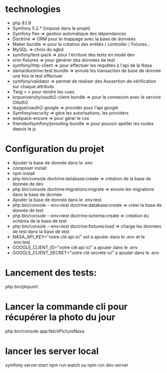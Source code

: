 # technologies
- php 8.1.9
- Symfony 5.2.* (imposé dans le projet)
- Symfony flex => gestion automatique des dépendances
- Doctrine => ORM pour le mappage avec la base de données
- Maker bundle => pour la création des entités / controller / fixtures...
- MySQL => choix du sgbd
- symfony/test-pack => pour l'écriture des tests en mode dev
- orm-fixtures => pour générer des données de test
- symfony/http-client => pour effectuer les requêtes à l'api de la Nasa
- dama/doctrine-test-bundle => annule les transaction de base de donnée une fois le test effectuer
- symfony/validator => permet de réaliser des Asssertion de vérification sur chaque attributs
- Twig = > pour rendre les vues
- knpuniversity/oauth2-client-bundle => pour la connexion avec le service OAuth2
- league/oauth2-google => provider pour l'api google
- Symfony/security => gère les autorisations, les providers
- webpack-encore => pour gérer le css
- friendsofsymfony/jsrouting-bundle => pour pouvoir apeller les routes depuis le js

# Configuration du projet
- Ajouter la base de donnée dans le .env
- composer install
- npm install
- php bin/console doctrine:database:create => création de la base de donnée de dev
- php bin/console doctrine:migrations:migrate => envoie les migrations dans la base de donnée
- Ajouter la base de donnée dans le .env.test 
- php bin/console --env=test doctrine:database:create => créer la base de donnée de test
- php bin/console --env=test doctrine:schema:create => création du schéma de la base de test
- php bin/console --env=test doctrine:fixtures:load => charge les données de test dans la base de test
- NASA_API_KEY="votre clé api ici" est a ajouter dans le .env et le .env.test
- GOOGLE_CLIENT_ID="votre clé api ici" a ajouter dans le .env
- GOOGLE_CLIENT_SECRET="votre clé secrete ici" a ajouter dans le .env

# Lancement des tests:
php bin/phpunit

# Lancer la commande cli pour récupérer la photo du jour
php bin/console app:fetchPictureNasa

# lancer les server local
symfony server:start
npm run watch ou npm run dev-server